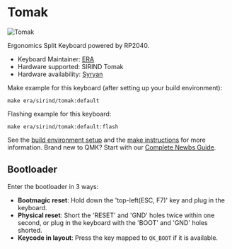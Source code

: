 # Tomak

![Tomak](https://i.imgur.com/CmVR0G1h.jpeg)

Ergonomics Split Keyboard powered by RP2040.

* Keyboard Maintainer: [ERA](https://github.com/eerraa)
* Hardware supported: SIRIND Tomak
* Hardware availability: [Syryan](https://srind.mysoho.com/)

Make example for this keyboard (after setting up your build environment):

    make era/sirind/tomak:default

Flashing example for this keyboard:

    make era/sirind/tomak:default:flash

See the [build environment setup](https://docs.qmk.fm/#/getting_started_build_tools) and the [make instructions](https://docs.qmk.fm/#/getting_started_make_guide) for more information. Brand new to QMK? Start with our [Complete Newbs Guide](https://docs.qmk.fm/#/newbs).

## Bootloader

Enter the bootloader in 3 ways:

* **Bootmagic reset**: Hold down the 'top-left(ESC, F7)' key and plug in the keyboard.
* **Physical reset**: Short the 'RESET' and 'GND' holes twice within one second, or plug in the keyboard with the 'BOOT' and 'GND' holes shorted.
* **Keycode in layout**: Press the key mapped to `QK_BOOT` if it is available.